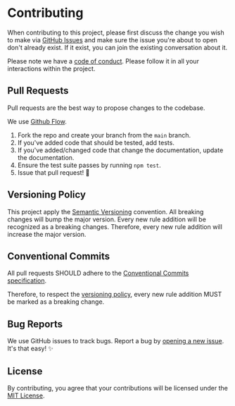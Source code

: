 # Contributing

When contributing to this project, please first discuss the change you wish to make via [GitHub Issues](https://github.com/arsnl/happy/issues) and make sure the issue you're about to open don't already exist. If it exist, you can join the existing conversation about it.

Please note we have a [code of conduct](CODE_OF_CONDUCT.md). Please follow it in all your interactions within the project.

## Pull Requests

Pull requests are the best way to propose changes to the codebase.

We use [Github Flow](https://guides.github.com/introduction/flow/index.html).

1. Fork the repo and create your branch from the `main` branch.
2. If you've added code that should be tested, add tests.
3. If you've added/changed code that change the documentation, update the documentation.
4. Ensure the test suite passes by running `npm test`.
5. Issue that pull request! 🚀

## Versioning Policy

This project apply the [Semantic Versioning](https://semver.org/) convention. All breaking changes will bump the major version. Every new rule addition will be recognized as a breaking changes. Therefore, every new rule addition will increase the major version.

## Conventional Commits

All pull requests SHOULD adhere to the [Conventional Commits specification](https://www.conventionalcommits.org/en/v1.0.0/).

Therefore, to respect the [versioning policy](#versioning-policy), every new rule addition MUST be marked as a breaking change.

## Bug Reports

We use GitHub issues to track bugs. Report a bug by [opening a new issue](https://github.com/arsnl/happy/issues). It's that easy! ✨

## License

By contributing, you agree that your contributions will be licensed under the [MIT License](/LICENSE).
